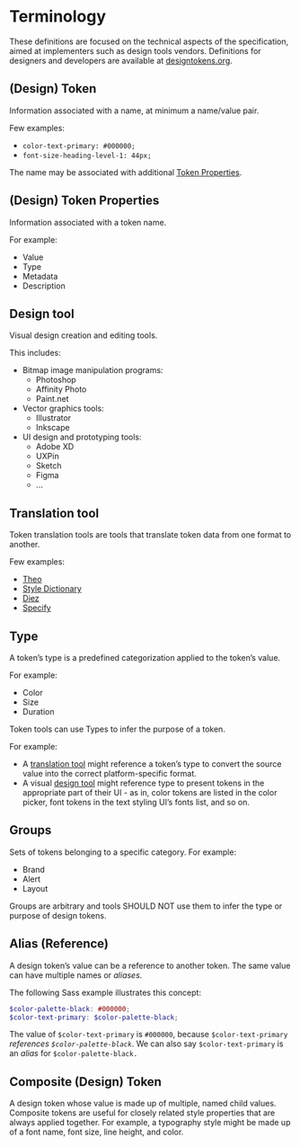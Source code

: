 # Terminology

These definitions are focused on the technical aspects of the specification, aimed at implementers such as design tools vendors. Definitions for designers and developers are available at [designtokens.org](https://www.designtokens.org/glossary/).

## (Design) Token

Information associated with a name, at minimum a name/value pair.

Few examples:

- `color-text-primary: #000000;`
- `font-size-heading-level-1: 44px;`

The name may be associated with additional [Token Properties](#design-token-properties).

<h2 id="design-token-properties">(Design) Token Properties</h2>

Information associated with a token name.

For example:

- Value
- Type
- Metadata
- Description

## Design tool

Visual design creation and editing tools.

This includes:

- Bitmap image manipulation programs:
  - Photoshop
  - Affinity Photo
  - Paint.net
- Vector graphics tools:
  - Illustrator
  - Inkscape
- UI design and prototyping tools:
  - Adobe XD
  - UXPin
  - Sketch
  - Figma
  - ...

## Translation tool

Token translation tools are tools that translate token data from one format to another.

Few examples:

- [Theo](https://github.com/salesforce-ux/theo)
- [Style Dictionary](https://amzn.github.io/style-dictionary/)
- [Diez](https://diez.org/)
- [Specify](https://specifyapp.com/)

## Type

A token’s type is a predefined categorization applied to the token’s value.

For example:

- Color
- Size
- Duration

Token tools can use Types to infer the purpose of a token.

For example:

- A [translation tool](#translation-tool) might reference a token’s type to convert the source value into the correct platform-specific format.
- A visual [design tool](#design-tool) might reference type to present tokens in the appropriate part of their UI - as in, color tokens are listed in the color picker, font tokens in the text styling UI’s fonts list, and so on.

## Groups

Sets of tokens belonging to a specific category. For example:

- Brand
- Alert
- Layout

Groups are arbitrary and tools SHOULD NOT use them to infer the type or purpose of design tokens.

## Alias (Reference)

A design token’s value can be a reference to another token. The same value can have multiple names or _aliases_.

The following Sass example illustrates this concept:

```scss
$color-palette-black: #000000;
$color-text-primary: $color-palette-black;
```

The value of `$color-text-primary` is `#000000`, because `$color-text-primary` _references `$color-palette-black`_. We can also say `$color-text-primary` is an _alias_ for `$color-palette-black.`

## Composite (Design) Token

A design token whose value is made up of multiple, named child values. Composite tokens are useful for closely related style properties that are always applied together. For example, a typography style might be made up of a font name, font size, line height, and color.

